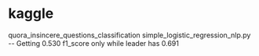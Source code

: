 # kaggle
quora_insincere_questions_classification
  simple_logistic_regression_nlp.py  -- Getting 0.530 f1_score only while leader has 0.691
